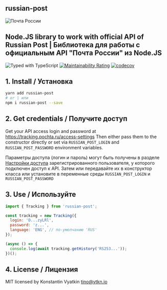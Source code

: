 ## russian-post

![Почта России](https://tracking.pochta.ru/tracking-web-static/style/img/logo-rp.png)

## Node.JS library to work with official API of Russian Post | Библиотека для работы с официальным API "Почта России" из Node.JS

![Typed with TypeScript](https://camo.githubusercontent.com/41c68e9f29c6caccc084e5a147e0abd5f392d9bc/68747470733a2f2f62616467656e2e6e65742f62616467652f547970655363726970742f7374726963742532302546302539462539322541412f626c7565) [![Maintainability Rating](https://sonarcloud.io/api/project_badges/measure?project=tinovyatkin_russian-post&metric=sqale_rating)](https://sonarcloud.io/dashboard?id=tinovyatkin_russian-post) [![codecov](https://codecov.io/gh/tinovyatkin/russian-post/branch/master/graph/badge.svg)](https://codecov.io/gh/tinovyatkin/russian-post)

## 1. Install / Установка

```sh
yarn add russian-post
# or | или
npm i russian-post --save
```

## 2. Get credentials / Получите доступ

Get your API access login and password at <https://tracking.pochta.ru/access-settings>
Then either pass them to the constructor directly or set via `RUSSIAN_POST_LOGIN` and `RUSSIAN_POST_PASSWORD` environment variables.

Параметры доступа (логин и пароль) могут быть получены в разделе [Настройки доступа](https://tracking.pochta.ru/access-settings) зарегистрированного пользователя, у которого подключен доступ к API. Затем или передавайте их в конструктор класса или установите в переменные среды `RUSSIAN_POST_LOGIN` и `RUSSIAN_POST_PASSWORD`

## 3. Use / Используйте

```js
import { Tracking } from 'russian-post';

const tracking = new Tracking({
  login: 'D...zyLRl',
  password: 'z...',
  language: 'ENG', // по-умолчанию 'RUS'
});

(async () => {
  console.log(await tracking.getHistory('RS253...'));
})();
```

## 4. License / Лицензия

MIT licensed by Konstantin Vyatkin <tino@vtkn.io>
